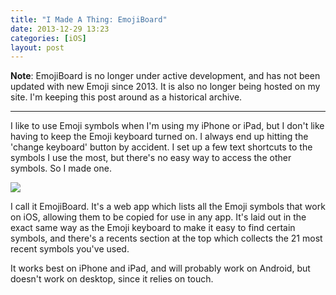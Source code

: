 ```yaml
---
title: "I Made A Thing: EmojiBoard"
date: 2013-12-29 13:23
categories: [iOS]
layout: post
---
```


**Note**: EmojiBoard is no longer under active development, and has not been updated with new Emoji since 2013. It is also no longer being hosted on my site. I'm keeping this post around as a historical archive.

***

I like to use Emoji symbols when I'm using my iPhone or iPad, but I don't like having to keep the Emoji keyboard turned on. I always end up hitting the 'change keyboard' button by accident. I set up a few text shortcuts to the symbols I use the most, but there's no easy way to access the other symbols. So I made one. <!-- more -->

![][img1]

I call it EmojiBoard. It's a web app which lists all the Emoji symbols that work on iOS, allowing them to be copied for use in any app. It's laid out in the exact same way as the Emoji keyboard to make it easy to find certain symbols, and there's a recents section at the top which collects the 21 most recent symbols you've used.

It works best on iPhone and iPad, and will probably work on Android, but doesn't work on desktop, since it relies on touch.

[1]: /emoji/
[2]: http://github.com/olivvysaur/EmojiBoard

[img1]: /images/2013/12/29/EmojiBoard.png
